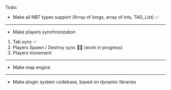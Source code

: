 Todo:

- Make all NBT types support (Array of longs, array of ints, TAG_List) ✅
---
- Make players synchronization
1. Tab sync ✅
2. Players Spawn / Destroy sync 👩‍💻 (work in progress)
3. Players movement
---
- Make map engine
---
- Make plugin system codebase, based on dynamic libraries

